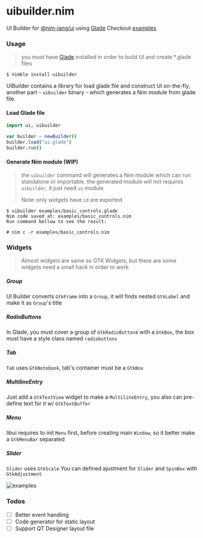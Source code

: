 # uibuilder.nim
UI Builder for [@nim-lang/ui](https://github.com/nim-lang/ui) using [Glade](https://glade.gnome.org/)
Checkout [examples](https://github.com/ba0f3/uibuilder.nim/tree/master/examples)

### Usage
> you must have [Glade](https://glade.gnome.org/) installed in order to build UI and create *.glade files

```shell
$ nimble install uibuilder
```

UIBuilder contains a library for load glade file and construct UI on-the-fly, another part - `uibuilder` binary - which generates a Nim module from glade file.

#### Load Glade file

```nim
import ui, uibuilder

var builder = newBuilder()
builder.load("ui.glade")
builder.run()
```

#### Generate Nim module (WIP)
> the `uibuilder` command will generates a Nim module which can run standalone or importable.
> the generated module will not requires `uibuilder`, it just need `ui` module
>
> Note: only widgets have `id` are exported

```shell
$ uibuilder examples/basic_controls.glade
Nim code saved at: examples/basic_controls.nim
Run command bellow to see the result:

# nim c -r examples/basic_controls.nim
```


### Widgets
> Almost widgets are same as GTK Widgets, but there are some widgets need a small hack in order to work
##### Group
UI Builder converts `GtkFrame` into a `Group`, it will finds nested `GtkLabel` and make it as `Group`'s  title
##### RadioButtons
In Glade, you must cover a group of `GtkRadioButton`s with a `GtkBox`, the box must have a style class named `radiobuttons`
##### Tab
`Tab` uses `GtkNotebook`, tab's container must be a `GtkBox`
##### MultilineEntry
Just add a `GtkTextView` widget to make a `MultilineEntry`, you also can pre-define text for it w/ `GtkTextBuffer`
##### Menu
libui requires to init `Menu` first, before creating main `Window`, so it better make a `GtkMenuBar` separated
##### Slider
 `Slider` uses `GtkScale`
You can defined ajustment for `Slider` and `SpinBox` with `GtkAdjustment`

![examples](https://raw.githubusercontent.com/ba0f3/uibuilder.nim/master/examples/basic_controls.png)

### Todos
- [ ] Better event handling
- [ ] Code generator for static layout
- [ ] Support QT Designer layout file
